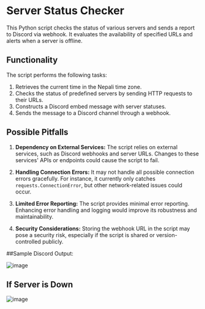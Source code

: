 # Server Status Checker

This Python script checks the status of various servers and sends a report to Discord via webhook. It evaluates the availability of specified URLs and alerts when a server is offline.

## Functionality

The script performs the following tasks:

1. Retrieves the current time in the Nepali time zone.
2. Checks the status of predefined servers by sending HTTP requests to their URLs.
3. Constructs a Discord embed message with server statuses.
4. Sends the message to a Discord channel through a webhook.

## Possible Pitfalls

1. **Dependency on External Services:** The script relies on external services, such as Discord webhooks and server URLs. Changes to these services' APIs or endpoints could cause the script to fail.

2. **Handling Connection Errors:** It may not handle all possible connection errors gracefully. For instance, it currently only catches `requests.ConnectionError`, but other network-related issues could occur.

3. **Limited Error Reporting:** The script provides minimal error reporting. Enhancing error handling and logging would improve its robustness and maintainability.

4. **Security Considerations:** Storing the webhook URL in the script may pose a security risk, especially if the script is shared or version-controlled publicly.


##Sample Discord Output:

![image](https://github.com/lurayy/API-Heart-Beat-Check-Script/assets/17372825/81b2f0e4-6382-4634-94e0-91e1da4aba02)

## If Server is Down
![image](https://github.com/lurayy/API-Heart-Beat-Check-Script/assets/17372825/0bae67ad-cab3-4025-bc9f-fba89e00a672)
